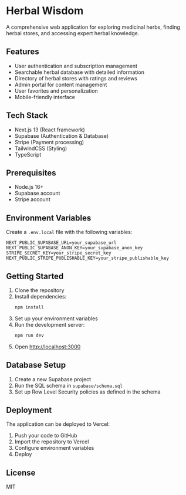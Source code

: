 # Herbal Wisdom

A comprehensive web application for exploring medicinal herbs, finding herbal stores, and accessing expert herbal knowledge.

## Features

- User authentication and subscription management
- Searchable herbal database with detailed information
- Directory of herbal stores with ratings and reviews
- Admin portal for content management
- User favorites and personalization
- Mobile-friendly interface

## Tech Stack

- Next.js 13 (React framework)
- Supabase (Authentication & Database)
- Stripe (Payment processing)
- TailwindCSS (Styling)
- TypeScript

## Prerequisites

- Node.js 16+
- Supabase account
- Stripe account

## Environment Variables

Create a `.env.local` file with the following variables:

```env
NEXT_PUBLIC_SUPABASE_URL=your_supabase_url
NEXT_PUBLIC_SUPABASE_ANON_KEY=your_supabase_anon_key
STRIPE_SECRET_KEY=your_stripe_secret_key
NEXT_PUBLIC_STRIPE_PUBLISHABLE_KEY=your_stripe_publishable_key
```

## Getting Started

1. Clone the repository
2. Install dependencies:
   ```bash
   npm install
   ```
3. Set up your environment variables
4. Run the development server:
   ```bash
   npm run dev
   ```
5. Open [http://localhost:3000](http://localhost:3000)

## Database Setup

1. Create a new Supabase project
2. Run the SQL schema in `supabase/schema.sql`
3. Set up Row Level Security policies as defined in the schema

## Deployment

The application can be deployed to Vercel:

1. Push your code to GitHub
2. Import the repository to Vercel
3. Configure environment variables
4. Deploy

## License

MIT
